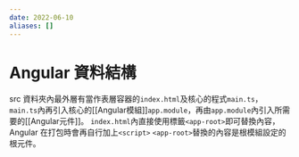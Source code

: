 ```yaml
---
date: 2022-06-10
aliases: []
---
```


# Angular 資料結構

src 資料夾內最外層有當作表層容器的`index.html`及核心的程式`main.ts`，`main.ts`內再引入核心的[[Angular模組]]`app.module`，再由`app.module`內引入所需要的[[Angular元件]]。
`index.html`內直接使用標籤`<app-root>`即可替換內容，Angular 在打包時會再自行加上`<script>`
`<app-root>`替換的內容是根模組設定的根元件。
